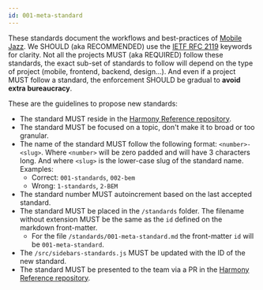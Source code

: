 ```yaml
---
id: 001-meta-standard
---
```


These standards document the workflows and best-practices of [Mobile Jazz](https://mobilejazz.com). We SHOULD (aka RECOMMENDED) use the [IETF RFC 2119](https://www.ietf.org/rfc/rfc2119.txt) keywords for clarity. Not all the projects MUST (aka REQUIRED) follow these standards, the exact sub-set of standards to follow will depend on the type of project (mobile, frontend, backend, design…). And even if a project MUST follow a standard, the enforcement SHOULD be gradual to **avoid extra bureaucracy**.

These are the guidelines to propose new standards:

- The standard MUST reside in the [Harmony Reference repository](https://github.com/mobilejazz/harmony-reference).
- The standard MUST be focused on a topic, don't make it to broad or too granular.
- The name of the standard MUST follow the following format: `<number>-<slug>`. Where `<number>` will be zero padded and will have 3 characters long. And where `<slug>` is the lower-case slug of the standard name. Examples:
  - Correct: `001-standards`, `002-bem`
  - Wrong: `1-standards`, `2-BEM`
- The standard number MUST autoincrement based on the last accepted standard.
- The standard MUST be placed in the `/standards` folder. The filename without extension MUST be the same as the `id` defined on the markdown front-matter.
  - For the file `/standards/001-meta-standard.md` the front-matter `id` will be `001-meta-standard`.
- The `/src/sidebars-standards.js` MUST be updated with the ID of the new standard.
- The standard MUST be presented to the team via a PR in the [Harmony Reference repository](https://github.com/mobilejazz/harmony-reference).
